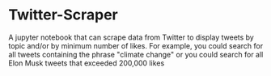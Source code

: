 # Twitter-Scraper

A jupyter notebook that can scrape data from Twitter to display tweets by topic and/or by minimum number of likes. 
For example, you could search for all tweets containing the phrase "climate change" or you could search for all Elon Musk tweets that exceeded 200,000 likes
